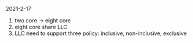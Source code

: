 2021-2-17
1. two core -> eight core  
2. eight core share LLC
3. LLC need to support three policy: inclusive, non-inclusive, exclusive